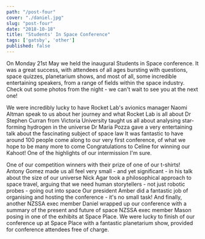 ```yaml
---
path: "/post-four"
cover: "./daniel.jpg"
slug: "post-four"
date: "2018-10-18"
title: "Students' In Space Conference"
tags: ['gatsby', 'other']
published: false
---
```

On Monday 21st May we held the inaugural Students in Space conference. It was a great success, with attendees of all ages bursting with questions, space quizzes, planetarium shows, and most of all, some incredible entertaining speakers, from a range of fields within the space industry. Check out some photos from the night - we can't wait to see you at the next one!

We were incredibly lucky to have Rocket Lab's avionics manager Naomi Altman speak to us about her journey and what Rocket Lab is all about
Dr Stephen Curran from Victoria University taught us all about analysing star-forming hydrogen in the universe 
Dr Maria Pozza gave a very entertaining talk about the fascinating subject of space law
It was fantastic to have around 100 people come along to our very first conference, of what we hope to be many more to come
Congratulations to Celine for winning our Kahoot! One of the highlights of our intermission I'm sure.

One of our competition winners with their prize of one of our t-shirts!
Antony Gomez made us all feel very small - and yet significant - in his talk about the size of our universe 
Nick Agar took a philosophical approach to space travel, arguing that we need human storytellers - not just robotic probes - going out into space 
Our president Amber did a fantastic job of organising and hosting the conference - it's no small task! 
And finally, another NZSSA exec member Daniel wrapped up our conference with a summary of the present and future of space
NZSSA exec member Mason posing in one of the exhibits at Space Place. We were lucky to finish of our conference up at Space Place with a fantastic planetarium show, provided for conference attendees free of charge.

 
